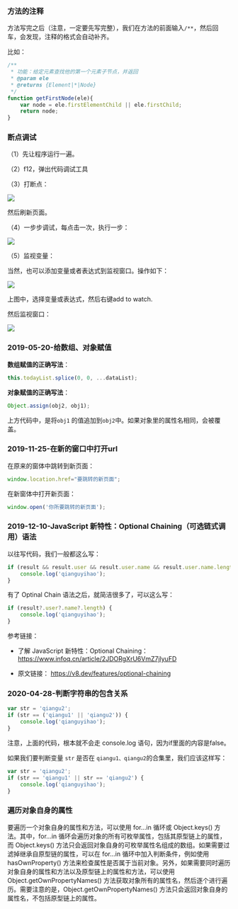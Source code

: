 

### 方法的注释

方法写完之后（注意，一定要先写完整），我们在方法的前面输入`/**`，然后回车，会发现，注释的格式会自动补齐。

比如：


```javascript
/**
 * 功能：给定元素查找他的第一个元素子节点，并返回
 * @param ele
 * @returns {Element|*|Node}
 */
function getFirstNode(ele){
    var node = ele.firstElementChild || ele.firstChild;
    return node;
}
```

### 断点调试

（1）先让程序运行一遍。

（2）f12，弹出代码调试工具

（3）打断点：

![](../../图床/qgyh/20180124_2035.png)

然后刷新页面。

（4）一步步调试，每点击一次，执行一步：

![](../../图床/qgyh/20180124_2036.png)

（5）监视变量：

当然，也可以添加变量或者表达式到监视窗口。操作如下：

![](../../图床/qgyh/20180124_2037.png)

上图中，选择变量或表达式，然后右键add to watch.

然后监视窗口：

![](../../图床/qgyh/20180124_2038.png)


### 2019-05-20-给数组、对象赋值

**数组赋值的正确写法**：

```javascript
this.todayList.splice(0, 0, ...dataList);
```

**对象赋值的正确写法**：

```javascript
Object.assign(obj2, obj1);
```

上方代码中，是将`obj1` 的值追加到`obj2`中。如果对象里的属性名相同，会被覆盖。


### 2019-11-25-在新的窗口中打开url

在原来的窗体中跳转到新页面：

```javascript
window.location.href="要跳转的新页面";
```

在新窗体中打开新页面：

```javascript
window.open('你所要跳转的新页面');
```


### 2019-12-10-JavaScript 新特性：Optional Chaining（可选链式调用）语法

以往写代码，我们一般都这么写：

```javascript
if (result && result.user && result.user.name && result.user.name.length) {
    console.log('qianguyihao');
}
```

有了 Optinal Chain 语法之后，就简洁很多了，可以这么写：


```javascript
if (result?.user?.name?.length) {
    console.log('qianguyihao');
}
```



参考链接：

- 了解 JavaScript 新特性：Optional Chaining：<https://www.infoq.cn/article/2JDORgXrU6VmZ7jlyuFD>

- 原文链接： https://v8.dev/features/optional-chaining



### 2020-04-28-判断字符串的包含关系

```js
var str = 'qiangu2';
if (str == ('qiangu1' || 'qiangu2')) {
    console.log('qianguyihao');
}
```

注意，上面的代码，根本就不会走 console.log 语句，因为if里面的内容是false。

如果我们要判断变量 `str` 是否在 `qiangu1、qiangu2`的合集里，我们应该这样写：

```js
var str = 'qiangu2';
if (str == 'qiangu1' || str == 'qiangu2') {
    console.log('qianguyihao');
}
```



### 遍历对象自身的属性

要遍历一个对象自身的属性和方法，可以使用 for...in 循环或 Object.keys() 方法。其中，for...in 循环会遍历对象的所有可枚举属性，包括其原型链上的属性，而 Object.keys() 方法只会返回对象自身的可枚举属性名组成的数组。如果需要过滤掉继承自原型链的属性，可以在 for...in 循环中加入判断条件，例如使用 hasOwnProperty() 方法来检查属性是否属于当前对象。另外，如果需要同时遍历对象自身的属性和方法以及原型链上的属性和方法，可以使用 Object.getOwnPropertyNames() 方法获取对象所有的属性名，然后逐个进行遍历。需要注意的是，Object.getOwnPropertyNames() 方法只会返回对象自身的属性名，不包括原型链上的属性。

